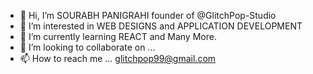 - 👋 Hi, I’m SOURABH PANIGRAHI founder of @GlitchPop-Studio
- 👀 I’m interested in WEB DESIGNS and APPLICATION DEVELOPMENT
- 🌱 I’m currently learning REACT and Many More.
- 💞️ I’m looking to collaborate on ...
- 📫 How to reach me ... glitchpop99@gmail.com

<!---
GlitchPop-Studio/GlitchPop-Studio is a ✨ special ✨ repository because its `README.md` (this file) appears on your GitHub profile.
You can click the Preview link to take a look at your changes.
--->
